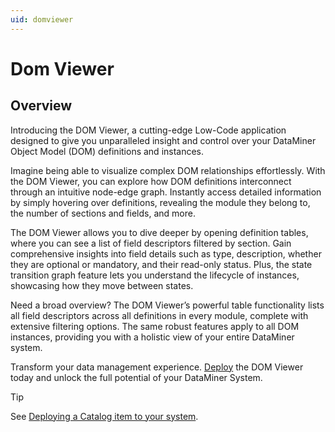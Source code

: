 ```yaml
---
uid: domviewer
---
```


# Dom Viewer

## Overview

Introducing the DOM Viewer, a cutting-edge Low-Code application designed to give you unparalleled insight and control over your DataMiner Object Model (DOM) definitions and instances.

Imagine being able to visualize complex DOM relationships effortlessly. With the DOM Viewer, you can explore how DOM definitions interconnect through an intuitive node-edge graph. Instantly access detailed information by simply hovering over definitions, revealing the module they belong to, the number of sections and fields, and more.

The DOM Viewer allows you to dive deeper by opening definition tables, where you can see a list of field descriptors filtered by section. Gain comprehensive insights into field details such as type, description, whether they are optional or mandatory, and their read-only status. Plus, the state transition graph feature lets you understand the lifecycle of instances, showcasing how they move between states.

Need a broad overview? The DOM Viewer’s powerful table functionality lists all field descriptors across all definitions in every module, complete with extensive filtering options. The same robust features apply to all DOM instances, providing you with a holistic view of your entire DataMiner system.

Transform your data management experience. [Deploy](https://catalog.dataminer.services/details/08aa327a-eb86-4b6a-9fcc-c3f109a26f8a) the DOM Viewer today and unlock the full potential of your DataMiner System.

> [!TIP]
> See [Deploying a Catalog item to your system](xref:Deploying_a_catalog_item).